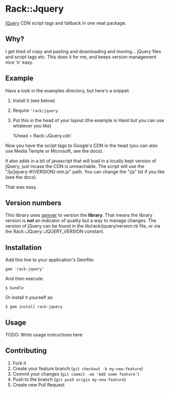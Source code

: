# Rack::Jquery

[jQuery](http://jquery.com/download/) CDN script tags and fallback in one neat package.

## Why? ##

I get tired of copy and pasting and downloading and moving… jQuery files and script tags etc. This does it for me, and keeps version management nice 'n' easy.

## Example ##

Have a look in the examples directory, but here's a snippet.

1. Install it (see below)
2. Require `'rack/jquery`.
3. Put this in the head of your layout (the example is Haml but you can use whatever you like)

    %head
      = Rack::JQuery.cdn`

Now you have the script tags to Google's CDN in the head (you can also use Media Temple or Microsoft, see the docs).

It also adds in a bit of javascript that will load in a locally kept version of jQuery, just incase the CDN is unreachable. The script will use the "/js/jquery-#{VERSION}.min.js" path. You can change the "/js" bit if you like (see the docs).

That was easy.

## Version numbers ##

This library uses [semver](http://semver.org/) to version the **library**. That means the library version is ***not*** an indicator of quality but a way to manage changes. The version of jQuery can be found in the lib/rack/jquery/version.rb file, or via the Rack::JQuery::JQUERY_VERSION constant.

## Installation

Add this line to your application's Gemfile:

    gem 'rack-jquery'

And then execute:

    $ bundle

Or install it yourself as:

    $ gem install rack-jquery

## Usage

TODO: Write usage instructions here

## Contributing

1. Fork it
2. Create your feature branch (`git checkout -b my-new-feature`)
3. Commit your changes (`git commit -am 'Add some feature'`)
4. Push to the branch (`git push origin my-new-feature`)
5. Create new Pull Request
